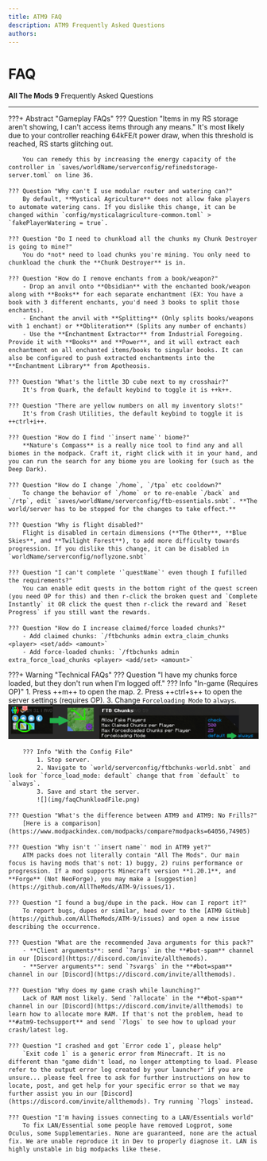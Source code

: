 ```yaml
---
title: ATM9 FAQ
description: ATM9 Frequently Asked Questions
authors: 
---
```


# FAQ

**All The Mods 9** Frequently Asked Questions

---

???+ Abstract "Gameplay FAQs"
	??? Question "Items in my RS storage aren't showing, I can't access items through any means."
		It's most likely due to your controller reaching 64kFE/t power draw, when this threshold is reached, RS starts glitching out. 
		
		You can remedy this by increasing the energy capacity of the controller in `saves/worldName/serverconfig/refinedstorage-server.toml` on line 36.
		
	??? Question "Why can't I use modular router and watering can?"
		By default, **Mystical Agriculture** does not allow fake players to automate watering cans. If you dislike this change, it can be changed within `config/mysticalagriculture-common.toml` > `fakePlayerWatering = true`.

	??? Question "Do I need to chunkload all the chunks my Chunk Destroyer is going to mine?"
		You do *not* need to load chunks you're mining. You only need to chunkload the chunk the **Chunk Destroyer** is in.

	??? Question "How do I remove enchants from a book/weapon?"
		- Drop an anvil onto **Obsidian** with the enchanted book/weapon along with **Books** for each separate enchantment (EX: You have a book with 3 different enchants, you'd need 3 books to split those enchants). 
		- Enchant the anvil with **Splitting** (Only splits books/weapons with 1 enchant) or **Obliteration** (Splits any number of enchants)
		- Use the **Enchantment Extractor** from Industrial Foregoing. Provide it with **Books** and **Power**, and it will extract each enchantment on all enchanted items/books to singular books. It can also be configured to push extracted enchantments into the **Enchantment Library** from Apotheosis.

	??? Question "What's the little 3D cube next to my crosshair?"
		It's from Quark, the default keybind to toggle it is ++k++.
		
	??? Question "There are yellow numbers on all my inventory slots!"
		It's from Crash Utilities, the default keybind to toggle it is ++ctrl+i++.

	??? Question "How do I find '`insert name`' biome?"
		**Nature's Compass** is a really nice tool to find any and all biomes in the modpack. Craft it, right click with it in your hand, and you can run the search for any biome you are looking for (such as the Deep Dark).

	??? Question "How do I change `/home`, `/tpa` etc cooldown?"
		To change the behavior of `/home` or to re-enable `/back` and `/rtp`, edit `saves/worldName/serverconfig/ftb-essentials.snbt`. **The world/server has to be stopped for the changes to take effect.**

	??? Question "Why is flight disabled?"
		Flight is disabled in certain dimensions (**The Other**, **Blue Skies**, and **Twilight Forest**), to add more difficulty towards progression. If you dislike this change, it can be disabled in `worldName/serverconfig/noflyzone.snbt`
		
	??? Question "I can't complete '`questName`' even though I fufilled the requirements?"
		You can enable edit quests in the bottom right of the quest screen (you need OP for this) and then r-click the broken quest and `Complete Instantly` it OR click the quest then r-click the reward and `Reset Progress` if you still want the rewards.

	??? Question "How do I increase claimed/force loaded chunks?"
		- Add claimed chunks: `/ftbchunks admin extra_claim_chunks <player> <set/add> <amount>`
		- Add force-loaded chunks: `/ftbchunks admin extra_force_load_chunks <player> <add/set> <amount>`

???+ Warning "Technical FAQs"
	??? Question "I have my chunks force loaded, but they don't run when I'm logged off."
		??? Info "In-game (Requires OP)"
			1. Press ++m++ to open the map.
			2. Press ++ctrl+s++ to open the server settings (requires OP).
			3. Change `Forceloading Mode` to `always`.
			![](img/faqChunkloadIGN.png)
		
		??? Info "With the Config File"
			1. Stop server.
			2. Navigate to `world/serverconfig/ftbchunks-world.snbt` and look for `force_load_mode: default` change that from `default` to `always`.
			3. Save and start the server.
			![](img/faqChunkloadFile.png)
		
	??? Question "What's the difference between ATM9 and ATM9: No Frills?"
		[Here is a comparison](https://www.modpackindex.com/modpacks/compare?modpacks=64056,74905)
		
	??? Question "Why isn't '`insert name`' mod in ATM9 yet?"
		ATM packs does not literally contain "All The Mods". Our main focus is having mods that's not: 1) buggy, 2) ruins performance or progression. If a mod supports Minecraft version **1.20.1**, and **Forge** (Not NeoForge), you may make a [suggestion](https://github.com/AllTheMods/ATM-9/issues/1).
	
	??? Question "I found a bug/dupe in the pack. How can I report it?"
		To report bugs, dupes or similar, head over to the [ATM9 GitHub](https://github.com/AllTheMods/ATM-9/issues) and open a new issue describing the occurrence.

	??? Question "What are the recommended Java arguments for this pack?"
		- **Client arguments**: send `?args` in the **#bot-spam** channel in our [Discord](https://discord.com/invite/allthemods).
		- **Server arguments**: send `?svargs` in the **#bot=spam** channel in our [Discord](https://discord.com/invite/allthemods).

	??? Question "Why does my game crash while launching?"
		Lack of RAM most likely. Send `?allocate` in the **#bot-spam** channel in our [Discord](https://discord.com/invite/allthemods) to learn how to allocate more RAM. If that's not the problem, head to **#atm9-techsupport** and send `?logs` to see how to upload your crash/latest log.

	??? Question "I crashed and got `Error code 1`, please help"
		`Exit code 1` is a generic error from Minecraft. It is no different than "game didn't load, no longer attempting to load. Please refer to the output error log created by your launcher" if you are unsure... please feel free to ask for further instructions on how to locate, post, and get help for your specific error so that we may further assist you in our [Discord](https://discord.com/invite/allthemods). Try running `?logs` instead.

	??? Question "I'm having issues connecting to a LAN/Essentials world"
		To fix LAN/Essential some people have removed Logprot, some Oculus, some Supplementaries. None are guaranteed, none are the actual fix. We are unable reproduce it in Dev to properly diagnose it. LAN is highly unstable in big modpacks like these.
